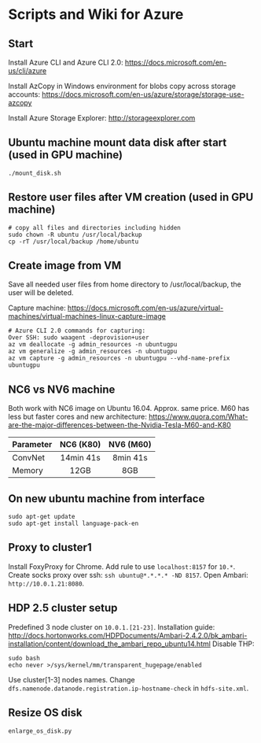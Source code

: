 # Scripts and Wiki for Azure

## Start
Install Azure CLI and Azure CLI 2.0: 
https://docs.microsoft.com/en-us/cli/azure

Install AzCopy in Windows environment for blobs copy across storage accounts: 
https://docs.microsoft.com/en-us/azure/storage/storage-use-azcopy

Install Azure Storage Explorer: 
http://storageexplorer.com

## Ubuntu machine mount data disk after start (used in GPU machine)
```
./mount_disk.sh
```

## Restore user files after VM creation (used in GPU machine)

```
# copy all files and directories including hidden
sudo chown -R ubuntu /usr/local/backup
cp -rT /usr/local/backup /home/ubuntu
```

## Create image from VM

Save all needed user files from home directory to /usr/local/backup, the user will be deleted.
  
Capture machine: https://docs.microsoft.com/en-us/azure/virtual-machines/virtual-machines-linux-capture-image

```
# Azure CLI 2.0 commands for capturing:
Over SSH: sudo waagent -deprovision+user
az vm deallocate -g admin_resources -n ubuntugpu
az vm generalize -g admin_resources -n ubuntugpu
az vm capture -g admin_resources -n ubuntugpu --vhd-name-prefix ubuntugpu
```

## NC6 vs NV6 machine

Both work with NC6 image on Ubuntu 16.04.
Approx. same price.
M60 has less but faster cores and new architecture: 
https://www.quora.com/What-are-the-major-differences-between-the-Nvidia-Tesla-M60-and-K80

| Parameter     | NC6 (K80)     | NV6 (M60)    |
| ------------- |:-------------:|:------------:|
| ConvNet       | 14min 41s     | 8min 41s     |
| Memory        | 12GB          | 8GB          |


## On new ubuntu machine from interface
```
sudo apt-get update
sudo apt-get install language-pack-en
```

## Proxy to cluster1
Install FoxyProxy for Chrome.
Add rule to use `localhost:8157` for `10.*`.
Create socks proxy over ssh: `ssh ubuntu@*.*.*.* -ND 8157`.
Open Ambari: `http://10.0.1.21:8080`.

## HDP 2.5 cluster setup
Predefined 3 node cluster on `10.0.1.[21-23]`.
Installation guide: http://docs.hortonworks.com/HDPDocuments/Ambari-2.4.2.0/bk_ambari-installation/content/download_the_ambari_repo_ubuntu14.html
Disable THP: 
```
sudo bash
echo never >/sys/kernel/mm/transparent_hugepage/enabled
```
Use cluster[1-3] nodes names.
Change `dfs.namenode.datanode.registration.ip-hostname-check` in `hdfs-site.xml`.

## Resize OS disk
```
enlarge_os_disk.py
```
